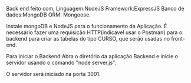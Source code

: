 Back end feito com, Linguagem:NodeJS Framework:ExpressJS Banco de dados:MongoDB ORM: Mongoose.

Instale mongoDB e NodeJS para o funcionamento da Aplicação. É necessário fazer uma requisição HTTP(indicavel usar o Postman) para o backend para criar as tabelas do tipo CURSO, que serão usadas no front-end.

Para iniciar o Backend:Abra o diretório da aplicação Backend e inicie o servidor usando o comando "node server.js".

O servidor será iniciado na porta 3001.



